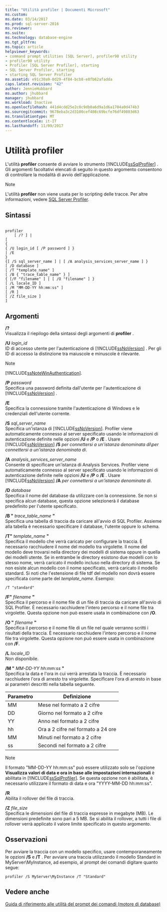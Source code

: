```yaml
---
title: "Utilità profiler | Documenti Microsoft"
ms.custom: 
ms.date: 03/14/2017
ms.prod: sql-server-2016
ms.reviewer: 
ms.suite: 
ms.technology: database-engine
ms.tgt_pltfrm: 
ms.topic: article
helpviewer_keywords:
- command prompt utilities [SQL Server], profiler90 utility
- profiler90 utility
- Profiler [SQL Server Profiler], starting
- SQL Server Profiler, starting
- starting SQL Server Profiler
ms.assetid: e91c30a9-0d29-4f84-bcb8-e8fb62afadda
caps.latest.revision: "42"
author: JennieHubbard
ms.author: jhubbard
manager: jhubbard
ms.workload: Inactive
ms.openlocfilehash: 441d4cdd25e2c0c9db0a6d9a1d6a1704a0d474b3
ms.sourcegitcommit: 9678eba3c2d3100cef408c69bcfe76df49803d63
ms.translationtype: MT
ms.contentlocale: it-IT
ms.lasthandoff: 11/09/2017
---
```

# <a name="profiler-utility"></a>Utilità profiler
  L'utilità **profiler** consente di avviare lo strumento [!INCLUDE[ssSqlProfiler](../includes/sssqlprofiler-md.md)] . Gli argomenti facoltativi elencati di seguito in questo argomento consentono di controllare la modalità di avvio dell'applicazione.  
  
> [!NOTE]  
>  L'utilità **profiler** non viene usata per lo scripting delle tracce. Per altre informazioni, vedere [SQL Server Profiler](../tools/sql-server-profiler/sql-server-profiler.md).  
  
## <a name="syntax"></a>Sintassi  
  
```  
  
profiler  
    [ /? ] |  
[  
{  
{ /U login_id [ /P password ] }  
| /E  
}  
{[ /S sql_server_name ] | [ /A analysis_services_server_name ] }  
[ /D database ]  
[ /T "template_name" ]  
[ /B { "trace_table_name" } ]  
{ [/F "filename" ] | [ /O "filename" ] }  
[ /L locale_ID ]  
[ /M "MM-DD-YY hh:mm:ss" ]  
[ /R ]  
[ /Z file_size ]  
]  
```  
  
## <a name="arguments"></a>Argomenti  
 **/?**  
 Visualizza il riepilogo della sintassi degli argomenti di **profiler** .  
  
 **/U** *login_id*  
 ID di accesso utente per l'autenticazione di [!INCLUDE[ssNoVersion](../includes/ssnoversion-md.md)] . Per gli ID di accesso la distinzione tra maiuscole e minuscole è rilevante.  
  
> [!NOTE]  
>  [!INCLUDE[ssNoteWinAuthentication](../includes/ssnotewinauthentication-md.md)].  
  
 **/P** *password*  
 Specifica una password definita dall'utente per l'autenticazione di [!INCLUDE[ssNoVersion](../includes/ssnoversion-md.md)] .  
  
 **/E**  
 Specifica la connessione tramite l'autenticazione di Windows e le credenziali dell'utente corrente.  
  
 **/S**  *sql_server_name*  
 Specifica un'istanza di [!INCLUDE[ssNoVersion](../includes/ssnoversion-md.md)]. Profiler viene automaticamente connesso al server specificato usando le informazioni di autenticazione definite nelle opzioni **/U** e **/P** o **/E** . Usare [!INCLUDE[ssNoVersion](../includes/ssnoversion-md.md)] **/S** *per connettersi a un'istanza denominata di*\\*per connettersi a un'istanza denominata di*.  
  
 **/A**  *analysis_services_server_name*  
 Consente di specificare un'istanza di Analysis Services. Profiler viene automaticamente connesso al server specificato usando le informazioni di autenticazione definite nelle opzioni **/U** e **/P** o **/E** . Usare [!INCLUDE[ssNoVersion](../includes/ssnoversion-md.md)]  **/A** *per connettersi a un'istanza denominata di*.  
  
 **/D** *database*  
 Specifica il nome del database da utilizzare con la connessione. Se non si specifica alcun database, questa opzione selezionerà il database predefinito per l'utente specificato.  
  
 **/B "** *trace_table_name* **"**  
 Specifica una tabella di traccia da caricare all'avvio di SQL Profiler. Assieme alla tabella è necessario specificare il database, l'utente oppure lo schema.  
  
 **/T"** *template_name* **"**  
 Specifica il modello che verrà caricato per configurare la traccia. È necessario racchiudere il nome del modello tra virgolette. Il nome del modello deve trovarsi nella directory dei modelli di sistema oppure in quella dei modelli utente. Se in entrambe le directory esistono due modelli con lo stesso nome, verrà caricato il modello incluso nella directory di sistema. Se non esiste alcun modello con il nome specificato, verrà caricato il modello standard. Si noti che l'estensione di file tdf del modello non dovrà essere specificata come parte del *template_name*. Esempio:  
  
```  
/T "standard"  
```  
  
 **/F"** *filename* **"**  
 Specifica il percorso e il nome file di un file di traccia da caricare all'avvio di SQL Profiler. È necessario racchiudere l'intero percorso e il nome file tra virgolette. Questa opzione non può essere usata in combinazione con **/O**.  
  
 **/O "** *filename*  **"**  
 Specifica il percorso e il nome file di un file nel quale verranno scritti i risultati della traccia. È necessario racchiudere l'intero percorso e il nome file tra virgolette. Questa opzione non può essere usata in combinazione con **/F**.  
  
 **/L** *locale_ID*  
 Non disponibile.  
  
 **/M "** *MM-DD-YY hh:mm:ss* **"**  
 Specifica la data e l'ora in cui verrà arrestata la traccia. È necessario racchiudere l'ora di arresto tra virgolette. Specificare l'ora di arresto in base ai parametri descritti nella tabella seguente.  
  
|Parametro|Definizione|  
|---------------|----------------|  
|MM|Mese nel formato a 2 cifre|  
|DD|Giorno nel formato a 2 cifre|  
|YY|Anno nel formato a 2 cifre|  
|hh|Ora a 2 cifre nel formato a 24 ore|  
|MM|Minuti nel formato a 2 cifre|  
|ss|Secondi nel formato a 2 cifre|  
  
> [!NOTE]  
>  Il formato "MM-DD-YY hh:mm:ss" può essere utilizzato solo se l'opzione **Visualizza valori di data e ora in base alle impostazioni internazionali** è abilitata in [!INCLUDE[ssSqlProfiler](../includes/sssqlprofiler-md.md)]. Se questa opzione non è abilitata, è necessario utilizzare il formato di data e ora "YYYY-MM-DD hh:mm:ss".  
  
 **/R**  
 Abilita il rollover del file di traccia.  
  
 **/Z**  *file_size*  
 Specifica le dimensioni del file di traccia espresse in megabyte (MB). Le dimensioni predefinite sono pari a 5 MB. Se si abilita il rollover, a tutti i file di rollover verrà applicato il valore limite specificato in questo argomento.  
  
## <a name="remarks"></a>Osservazioni  
 Per avviare la traccia con un modello specifico, usare contemporaneamente le opzioni **/S** e **/T** . Per avviare una traccia utilizzando il modello Standard in MyServer\MyInstance, ad esempio, al prompt dei comandi digitare quanto segue:  
  
```  
profiler /S MyServer\MyInstance /T "Standard"  
```  
  
## <a name="see-also"></a>Vedere anche  
 [Guida di riferimento alle utilità del prompt dei comandi &#40;motore di database&#41;](../tools/command-prompt-utility-reference-database-engine.md)  
  
  
